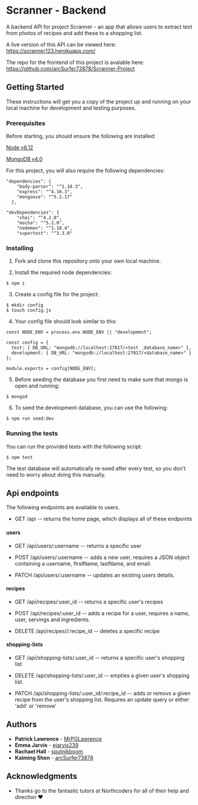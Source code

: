 # Scranner - Backend 

A backend API for project Scranner -  an app that allows users to extract text from photos of recipes and add these to a shopping list.

A live version of this API can be viewed here: https://scranner123.herokuapp.com/

The repo for the frontend of this project is avalable here: https://github.com/arcSurfer73878/Scranner-Project

## Getting Started
These instructions will get you a copy of the project up and running on your local machine for development and testing purposes.

### Prerequisites
Before starting, you should ensure the following are installed:

[Node v8.12](https://nodejs.org/en/)

[MongoDB v4.0](https://www.mongodb.com/)

For this project, you will also require the following dependencies:

```
"dependencies": {
    "body-parser": "^1.18.3",
    "express": "^4.16.3",
    "mongoose": "^5.2.17"
  },

"devDependencies": {
    "chai": "^4.2.0",
    "mocha": "^5.2.0",
    "nodemon": "^1.18.4",
    "supertest": "^3.3.0"
```
### Installing
1. Fork and clone this repository onto your own local machine.

2. Install the required node dependencies:
```
$ npm i
```

3. Create a config file for the project:
```
$ mkdir config
$ touch config.js
```

4. Your config file should look similar to this:
```
const NODE_ENV = process.env.NODE_ENV || "development";

const config = {
  test: { DB_URL: "mongodb://localhost:27017/<test _database_name>" },
  development: { DB_URL: "mongodb://localhost:27017/<database_name>" }
};

module.exports = config[NODE_ENV];
```
5. Before seeding the database you first need to make sure that mongo is open and running:
```
$ mongod
```
6. To seed the development database, you can use the following:
```
$ npm run seed:dev
```
### Running the tests
You can run the provided tests with the following script:
```
$ npm test
```
The test database will automatically re-seed after every test, so you don't need to worry about doing this manually.

## Api endpoints

The following endpoints are available to users.

* GET /api -- returns the home page, which displays all of these endpoints

#### users
* GET /api/users/:username -- returns a specific user

* POST /api/users/:username -- adds a new user, requires a JSON object containing a username, firstName, lastName, and email.

* PATCH /api/users/:username -- updates an existing users details.

#### recipes
* GET /api/recipes/:user_id -- returns a specific user's recipes

* POST /api/recipes/:user_id -- adds a recipe for a user, requires a name, user, servings and ingredients.

* DELETE /api/recipes//:recipe_id -- deletes a specific recipe

#### shopping-lists
* GET /api/shopping-lists/:user_id -- returns a specific user's shopping list

* DELETE /api/shopping-lists/:user_id -- empties a given user's shopping list.

* PATCH /api/shopping-lists/:user_id/:recipe_id -- adds or removs a given recipe from the user's shopping list. Requires an update query or either 'add' or 'remove'

## Authors

* **Patrick Lawrence** - [MrPGLawrence](https://github.com/MrPGLawrence)
* **Emma Jarvis** - [ejarvis239](https://github.com/ejarvis239)
* **Rachael Hall** - [sputnikboom](https://github.com/sputnikboom)
* **Kaiming Shen** - [arcSurfer73878](https://github.com/arcSurfer73878)

## Acknowledgments

* Thanks go to the fantastic tutors at Northcoders for all of their help and direction ❤

